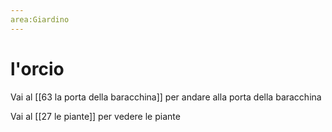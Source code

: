 ```yaml
---
area:Giardino
---
```

# l'orcio

Vai al [[63 la porta della baracchina]] per andare alla porta della baracchina

Vai al [[27 le piante]] per vedere le piante